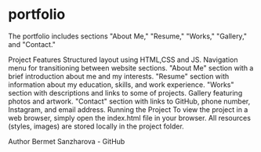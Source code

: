 # portfolio
The portfolio includes sections "About Me," "Resume," "Works," "Gallery," and "Contact."

Project Features Structured layout using HTML,CSS and JS. Navigation menu for transitioning between website sections. "About Me" section with a brief introduction about me and my interests. "Resume" section with information about my education, skills, and work experience. "Works" section with descriptions and links to some of projects. Gallery featuring photos and artwork. "Contact" section with links to GitHub, phone number, Instagram, and email address. Running the Project To view the project in a web browser, simply open the index.html file in your browser. All resources (styles, images) are stored locally in the project folder.

Author Bermet Sanzharova - GitHub
